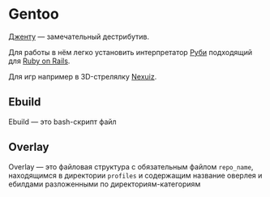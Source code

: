 <!--*- coding: utf-8; -*-->
Gentoo
======

[Дженту](http://gentoo.org) — замечательный дестрибутив.

Для работы в нём легко установить интерпретатор
[Руби](http://ruby-lang.org) подходящий для [Ruby on
Rails](http://rubyonrails.org).

Для игр например в 3D-стрелялку [Nexuiz](http://alientrap.org/nexuiz).

Ebuild
------

Ebuild — это bash-скрипт файл

Overlay
-------

Overlay — это файловая структура с обязательным файлом `repo_name`,
находящимся в директории `profiles` и содержащим название оверлея и
ебилдами разложенными по директориям-категориям
